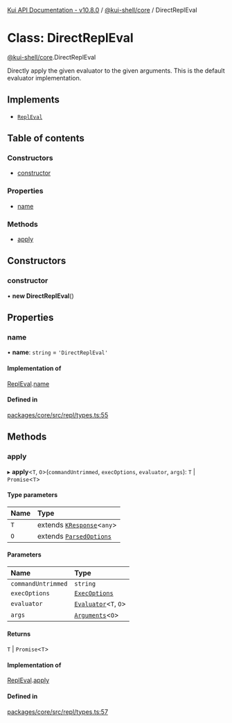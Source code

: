 [Kui API Documentation - v10.8.0](../README.md) / [@kui-shell/core](../modules/kui_shell_core.md) / DirectReplEval

# Class: DirectReplEval

[@kui-shell/core](../modules/kui_shell_core.md).DirectReplEval

Directly apply the given evaluator to the given arguments. This is
the default evaluator implementation.

## Implements

- [`ReplEval`](../interfaces/kui_shell_core.ReplEval.md)

## Table of contents

### Constructors

- [constructor](kui_shell_core.DirectReplEval.md#constructor)

### Properties

- [name](kui_shell_core.DirectReplEval.md#name)

### Methods

- [apply](kui_shell_core.DirectReplEval.md#apply)

## Constructors

### constructor

• **new DirectReplEval**()

## Properties

### name

• **name**: `string` = `'DirectReplEval'`

#### Implementation of

[ReplEval](../interfaces/kui_shell_core.ReplEval.md).[name](../interfaces/kui_shell_core.ReplEval.md#name)

#### Defined in

[packages/core/src/repl/types.ts:55](https://github.com/mra-ruiz/kui/blob/76908b178/packages/core/src/repl/types.ts#L55)

## Methods

### apply

▸ **apply**<`T`, `O`\>(`commandUntrimmed`, `execOptions`, `evaluator`, `args`): `T` \| `Promise`<`T`\>

#### Type parameters

| Name | Type                                                                     |
| :--- | :----------------------------------------------------------------------- |
| `T`  | extends [`KResponse`](../modules/kui_shell_core.md#kresponse)<`any`\>    |
| `O`  | extends [`ParsedOptions`](../interfaces/kui_shell_core.ParsedOptions.md) |

#### Parameters

| Name               | Type                                                                |
| :----------------- | :------------------------------------------------------------------ |
| `commandUntrimmed` | `string`                                                            |
| `execOptions`      | [`ExecOptions`](../interfaces/kui_shell_core.ExecOptions.md)        |
| `evaluator`        | [`Evaluator`](../interfaces/kui_shell_core.Evaluator.md)<`T`, `O`\> |
| `args`             | [`Arguments`](../interfaces/kui_shell_core.Arguments.md)<`O`\>      |

#### Returns

`T` \| `Promise`<`T`\>

#### Implementation of

[ReplEval](../interfaces/kui_shell_core.ReplEval.md).[apply](../interfaces/kui_shell_core.ReplEval.md#apply)

#### Defined in

[packages/core/src/repl/types.ts:57](https://github.com/mra-ruiz/kui/blob/76908b178/packages/core/src/repl/types.ts#L57)
